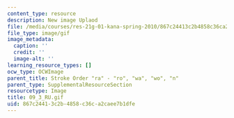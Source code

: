 ```yaml
---
content_type: resource
description: New image Uplaod
file: /media/courses/res-21g-01-kana-spring-2010/867c24413c2b4858c36ca2caee7b1dfe_09_3_RU.gif
file_type: image/gif
image_metadata:
  caption: ''
  credit: ''
  image-alt: ''
learning_resource_types: []
ocw_type: OCWImage
parent_title: Stroke Order "ra" - "ro", "wa", "wo", "n"
parent_type: SupplementalResourceSection
resourcetype: Image
title: 09_3_RU.gif
uid: 867c2441-3c2b-4858-c36c-a2caee7b1dfe
---
```

